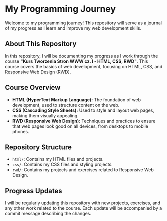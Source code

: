 # My Programming Journey

Welcome to my programming journey! This repository will serve as a journal of my progress as I learn and improve my web development skills.

## About This Repository

In this repository, I will be documenting my progress as I work through the course **"Kurs Tworzenia Stron WWW cz. I - HTML, CSS, RWD"**. This course covers the basics of web development, focusing on HTML, CSS, and Responsive Web Design (RWD).

## Course Overview

- **HTML (HyperText Markup Language):** The foundation of web development, used to structure content on the web.
- **CSS (Cascading Style Sheets):** Used to style and layout web pages, making them visually appealing.
- **RWD (Responsive Web Design):** Techniques and practices to ensure that web pages look good on all devices, from desktops to mobile phones.

## Repository Structure

- `html/`: Contains my HTML files and projects.
- `css/`: Contains my CSS files and styling projects.
- `rwd/`: Contains my projects and exercises related to Responsive Web Design.

## Progress Updates

I will be regularly updating this repository with new projects, exercises, and any other work related to the course. Each update will be accompanied by a commit message describing the changes.
